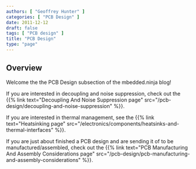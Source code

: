 ```yaml
---
authors: [ "Geoffrey Hunter" ]
categories: [ "PCB Design" ]
date: 2011-12-12
draft: false
tags: [ "PCB design" ]
title: "PCB Design"
type: "page"
---
```


## Overview

Welcome the the PCB Design subsection of the mbedded.ninja blog!

If you are interested in decoupling and noise suppression, check out the {{% link text="Decoupling And Noise Suppression page" src="/pcb-design/decoupling-and-noise-suppression" %}}.

If you are interested in thermal management, see the {{% link text="Heatsinking page" src="/electronics/components/heatsinks-and-thermal-interfaces" %}}.

If you are just about finished a PCB design and are sending it of to be manufactured/assembled, check out the {{% link text="PCB Manufacturing And Assembly Considerations page" src="/pcb-design/pcb-manufacturing-and-assembly-considerations" %}}.